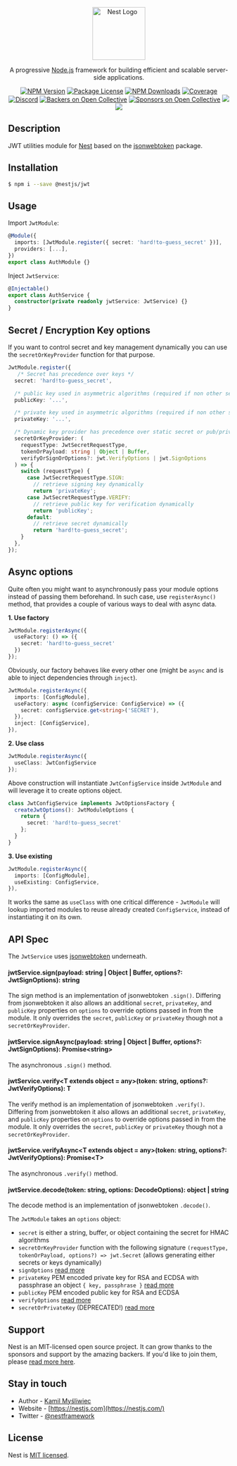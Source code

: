 <p align="center">
  <a href="http://nestjs.com/" target="blank"><img src="https://nestjs.com/img/logo-small.svg" width="120" alt="Nest Logo" /></a>
</p>

[travis-image]: https://api.travis-ci.org/nestjs/nest.svg?branch=master
[travis-url]: https://travis-ci.org/nestjs/nest
[linux-image]: https://img.shields.io/travis/nestjs/nest/master.svg?label=linux
[linux-url]: https://travis-ci.org/nestjs/nest

  <p align="center">A progressive <a href="http://nodejs.org" target="blank">Node.js</a> framework for building efficient and scalable server-side applications.</p>
    <p align="center">
<a href="https://www.npmjs.com/~nestjscore"><img src="https://img.shields.io/npm/v/@nestjs/core.svg" alt="NPM Version" /></a>
<a href="https://www.npmjs.com/~nestjscore"><img src="https://img.shields.io/npm/l/@nestjs/core.svg" alt="Package License" /></a>
<a href="https://www.npmjs.com/~nestjscore"><img src="https://img.shields.io/npm/dm/@nestjs/core.svg" alt="NPM Downloads" /></a>
<a href="https://coveralls.io/github/nestjs/nest?branch=master"><img src="https://coveralls.io/repos/github/nestjs/nest/badge.svg?branch=master#5" alt="Coverage" /></a>
<a href="https://discord.gg/G7Qnnhy" target="_blank"><img src="https://img.shields.io/badge/discord-online-brightgreen.svg" alt="Discord"/></a>
<a href="https://opencollective.com/nest#backer"><img src="https://opencollective.com/nest/backers/badge.svg" alt="Backers on Open Collective" /></a>
<a href="https://opencollective.com/nest#sponsor"><img src="https://opencollective.com/nest/sponsors/badge.svg" alt="Sponsors on Open Collective" /></a>
  <a href="https://paypal.me/kamilmysliwiec"><img src="https://img.shields.io/badge/Donate-PayPal-dc3d53.svg"/></a>
  <a href="https://twitter.com/nestframework"><img src="https://img.shields.io/twitter/follow/nestframework.svg?style=social&label=Follow"></a>
</p>
  <!--[![Backers on Open Collective](https://opencollective.com/nest/backers/badge.svg)](https://opencollective.com/nest#backer)
  [![Sponsors on Open Collective](https://opencollective.com/nest/sponsors/badge.svg)](https://opencollective.com/nest#sponsor)-->

## Description

JWT utilities module for [Nest](https://github.com/nestjs/nest) based on the [jsonwebtoken](https://github.com/auth0/node-jsonwebtoken) package.

## Installation

```bash
$ npm i --save @nestjs/jwt
```

## Usage

Import `JwtModule`:

```typescript
@Module({
  imports: [JwtModule.register({ secret: 'hard!to-guess_secret' })],
  providers: [...],
})
export class AuthModule {}
```

Inject `JwtService`:

```typescript
@Injectable()
export class AuthService {
  constructor(private readonly jwtService: JwtService) {}
}
```

## Secret / Encryption Key options

If you want to control secret and key management dynamically you can use the `secretOrKeyProvider` function for that purpose.

```typescript
JwtModule.register({
   /* Secret has precedence over keys */
  secret: 'hard!to-guess_secret',

  /* public key used in asymmetric algorithms (required if non other secrets present) */
  publicKey: '...',

  /* private key used in asymmetric algorithms (required if non other secrets present) */
  privateKey: '...',

  /* Dynamic key provider has precedence over static secret or pub/private keys */
  secretOrKeyProvider: (
    requestType: JwtSecretRequestType,
    tokenOrPayload: string | Object | Buffer,
    verifyOrSignOrOptions?: jwt.VerifyOptions | jwt.SignOptions
  ) => {
    switch (requestType) {
      case JwtSecretRequestType.SIGN:
        // retrieve signing key dynamically
        return 'privateKey';
      case JwtSecretRequestType.VERIFY:
        // retrieve public key for verification dynamically
        return 'publicKey';
      default:
        // retrieve secret dynamically
        return 'hard!to-guess_secret';
    }
  },
});
```

## Async options

Quite often you might want to asynchronously pass your module options instead of passing them beforehand. In such case, use `registerAsync()` method, that provides a couple of various ways to deal with async data.

**1. Use factory**

```typescript
JwtModule.registerAsync({
  useFactory: () => ({
    secret: 'hard!to-guess_secret'
  })
});
```

Obviously, our factory behaves like every other one (might be `async` and is able to inject dependencies through `inject`).

```typescript
JwtModule.registerAsync({
  imports: [ConfigModule],
  useFactory: async (configService: ConfigService) => ({
    secret: configService.get<string>('SECRET'),
  }),
  inject: [ConfigService],
}),
```

**2. Use class**

```typescript
JwtModule.registerAsync({
  useClass: JwtConfigService
});
```

Above construction will instantiate `JwtConfigService` inside `JwtModule` and will leverage it to create options object.

```typescript
class JwtConfigService implements JwtOptionsFactory {
  createJwtOptions(): JwtModuleOptions {
    return {
      secret: 'hard!to-guess_secret'
    };
  }
}
```

**3. Use existing**

```typescript
JwtModule.registerAsync({
  imports: [ConfigModule],
  useExisting: ConfigService,
}),
```

It works the same as `useClass` with one critical difference - `JwtModule` will lookup imported modules to reuse already created `ConfigService`, instead of instantiating it on its own.

## API Spec

The `JwtService` uses [jsonwebtoken](https://github.com/auth0/node-jsonwebtoken) underneath.

#### jwtService.sign(payload: string | Object | Buffer, options?: JwtSignOptions): string

The sign method is an implementation of jsonwebtoken `.sign()`. Differing from jsonwebtoken it also allows an additional `secret`, `privateKey`, and `publicKey` properties on `options` to override options passed in from the module. It only overrides the `secret`, `publicKey` or `privateKey` though not a `secretOrKeyProvider`.

#### jwtService.signAsync(payload: string | Object | Buffer, options?: JwtSignOptions): Promise\<string\>

The asynchronous `.sign()` method.

#### jwtService.verify\<T extends object = any>(token: string, options?: JwtVerifyOptions): T

The verify method is an implementation of jsonwebtoken `.verify()`. Differing from jsonwebtoken it also allows an additional `secret`, `privateKey`, and `publicKey` properties on `options` to override options passed in from the module. It only overrides the `secret`, `publicKey` or `privateKey` though not a `secretOrKeyProvider`.

#### jwtService.verifyAsync\<T extends object = any>(token: string, options?: JwtVerifyOptions): Promise\<T\>

The asynchronous `.verify()` method.

#### jwtService.decode(token: string, options: DecodeOptions): object | string

The decode method is an implementation of jsonwebtoken `.decode()`.

The `JwtModule` takes an `options` object:

- `secret` is either a string, buffer, or object containing the secret for HMAC algorithms
- `secretOrKeyProvider` function with the following signature `(requestType, tokenOrPayload, options?) => jwt.Secret` (allows generating either secrets or keys dynamically)
- `signOptions` [read more](https://github.com/auth0/node-jsonwebtoken#jwtsignpayload-secretorprivatekey-options-callback)
- `privateKey` PEM encoded private key for RSA and ECDSA with passphrase an object `{ key, passphrase }` [read more](https://github.com/auth0/node-jsonwebtoken#jwtsignpayload-secretorprivatekey-options-callback)
- `publicKey` PEM encoded public key for RSA and ECDSA
- `verifyOptions` [read more](https://github.com/auth0/node-jsonwebtoken#jwtverifytoken-secretorpublickey-options-callback)
- `secretOrPrivateKey` (DEPRECATED!) [read more](https://github.com/auth0/node-jsonwebtoken#jwtsignpayload-secretorprivatekey-options-callback)

## Support

Nest is an MIT-licensed open source project. It can grow thanks to the sponsors and support by the amazing backers. If you'd like to join them, please [read more here](https://docs.nestjs.com/support).

## Stay in touch

- Author - [Kamil Myśliwiec](https://twitter.com/kammysliwiec)
- Website - [https://nestjs.com](https://nestjs.com/)
- Twitter - [@nestframework](https://twitter.com/nestframework)

## License

Nest is [MIT licensed](LICENSE).

